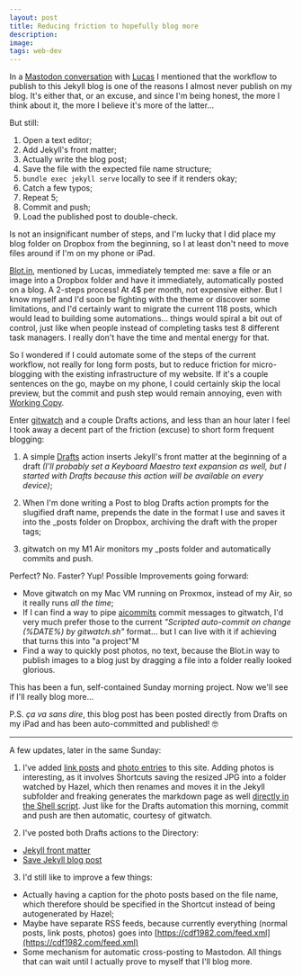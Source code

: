 ```yaml
---
layout: post
title: Reducing friction to hopefully blog more
description:
image:
tags: web-dev
---
```

In a [Mastodon conversation](https://iosdev.space/@cdf1982/110008868604331332) with [Lucas](https://lucas.love) I mentioned that the workflow to publish to this Jekyll blog is one of the reasons I almost never publish on my blog. It's either that, or an excuse, and since I'm being honest, the more I think about it, the more I believe it's more of the latter...

But still:
1. Open a text editor;
2. Add Jekyll's front matter;
3. Actually write the blog post;
4. Save the file with the expected file name structure;
5. `bundle exec jekyll serve` locally to see if it renders okay;
6. Catch a few typos;
7. Repeat 5;
8. Commit and push;
9. Load the published post to double-check.

Is not an insignificant number of steps, and I'm lucky that I did place my blog folder on Dropbox from the beginning, so I at least don't need to move files around if I'm on my phone or iPad.

[Blot.in](https://blot.im), mentioned by Lucas, immediately tempted me: save a file or an image into a Dropbox folder and have it immediately, automatically posted on a blog.
A 2-steps process! At 4$ per month, not expensive either.
But I know myself and I'd soon be fighting with the theme or discover some limitations, and I'd certainly want to migrate the current 118 posts, which would lead to building some automations... things would spiral a bit out of control, just like when people instead of completing tasks test 8 different task managers. I really don't have the time and mental energy for that.

So I wondered if I could automate some of the steps of the current workflow, not really for long form posts, but to reduce friction for micro-blogging with the existing infrastructure of my website.
If it's a couple sentences on the go, maybe on my phone, I could certainly skip the local preview, but the commit and push step would remain annoying, even with [Working Copy](https://apps.apple.com/us/app/working-copy-git-client/id896694807).

Enter [gitwatch](https://github.com/gitwatch/gitwatch) and a couple Drafts actions, and less than an hour later I feel I took away a decent part of the friction (excuse) to short form frequent blogging:

1. A simple [Drafts](https://getdrafts.com) action inserts Jekyll's front matter at the beginning of a draft _(I'll probably set a Keyboard Maestro text expansion as well, but I started with Drafts because this action will be available on every device)_;

2. When I'm done writing a Post to blog Drafts action prompts for the slugified draft name, prepends the date in the format I use and saves it into the _posts folder on Dropbox, archiving the draft with the proper tags;

3. gitwatch on my M1 Air monitors my _posts folder and automatically commits and push.

Perfect? No. Faster? Yup! Possible Improvements going forward:

- Move gitwatch on my Mac VM running on Proxmox, instead of my Air, so it really runs _all the time_;
- If I can find a way to pipe [aicommits](https://github.com/Nutlope/aicommits) commit messages to gitwatch, I'd very much prefer those to the current _"Scripted auto-commit on change (%DATE%) by gitwatch.sh"_ format... but I can live with it if achieving that turns this into "a project"M
- Find a way to quickly post photos, no text, because the Blot.in way to publish images to a blog just by dragging a file into a folder really looked glorious.

This has been a fun, self-contained Sunday morning project. Now we'll see if I'll really blog more...

P.S. _ça va sans dire_, this blog post has been posted directly from Drafts on my iPad and has been auto-committed and published! 🤓

---

A few updates, later in the same Sunday:

1. I've added [link posts](https://cdf1982.com/2023/03/12/post.html) and [photo entries](https://cdf1982.com/2023/03/12/photo.html) to this site.
Adding photos is interesting, as it involves Shortcuts saving the resized JPG into a folder watched by Hazel, which then renames and moves it in the Jekyll subfolder and freaking generates the markdown page as well [directly in the Shell script](https://cdn.masto.host/iosdevspace/media_attachments/files/110/010/942/148/903/397/original/a15e1fe69359ccde.png).
Just like for the Drafts automation this morning, commit and push are then automatic, courtesy of gitwatch.

2. I've posted both Drafts actions to the Directory:
- [Jekyll front matter](actions.getdrafts.com/a/2H5)
- [Save Jekyll blog post](actions.getdrafts.com/a/2H6)

3. I'd still like to improve a few things:
- Actually having a caption for the photo posts based on the file name, which therefore should be specified in the Shortcut instead of being autogenerated by Hazel;
- Maybe have separate RSS feeds, because currently everything (normal posts, link posts, photos) goes into [https://cdf1982.com/feed.xml](https://cdf1982.com/feed.xml)
- Some mechanism for automatic cross-posting to Mastodon.
All things that can wait until I actually prove to myself that I'll blog more.